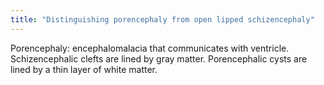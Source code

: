 ```yaml
---
title: "Distinguishing porencephaly from open lipped schizencephaly"
---
```

Porencephaly: encephalomalacia that communicates with ventricle. Schizencephalic clefts are lined by gray matter. Porencephalic cysts are lined by a thin layer of white matter.

